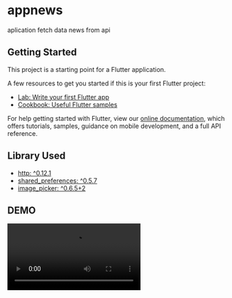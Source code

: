# appnews

aplication fetch data news from api

## Getting Started

This project is a starting point for a Flutter application.

A few resources to get you started if this is your first Flutter project:

- [Lab: Write your first Flutter app](https://flutter.dev/docs/get-started/codelab)
- [Cookbook: Useful Flutter samples](https://flutter.dev/docs/cookbook)

For help getting started with Flutter, view our
[online documentation](https://flutter.dev/docs), which offers tutorials,
samples, guidance on mobile development, and a full API reference.

## Library Used
- [http: ^0.12.1](https://pub.dev/packages/http)
- [shared_preferences: ^0.5.7](https://pub.dev/packages/shared_preferences)
- [image_picker: ^0.6.5+2](https://pub.dev/packages/image_picker)

## DEMO
![Alt Text](https://github.com/galangajisusanto/news-app/blob/master/demo/demo.mp4)
